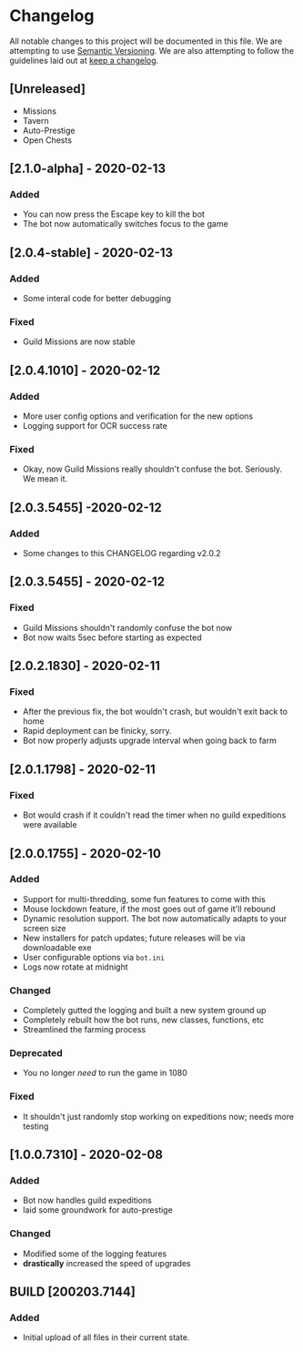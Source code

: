 # Changelog
All notable changes to this project will be documented in this file. We are attempting to use [Semantic Versioning](https://semver.org/). We are also attempting to follow the guidelines laid out at [keep a changelog](https://keepachangelog.com).

## [Unreleased]
- Missions
- Tavern
- Auto-Prestige
- Open Chests

## [2.1.0-alpha] - 2020-02-13
### Added
- You can now press the Escape key to kill the bot
- The bot now automatically switches focus to the game

## [2.0.4-stable] - 2020-02-13
### Added
- Some interal code for better debugging
### Fixed
- Guild Missions are now stable

## [2.0.4.1010] - 2020-02-12
### Added
- More user config options and verification for the new options
- Logging support for OCR success rate
### Fixed
- Okay, now Guild Missions really shouldn't confuse the bot. Seriously. We mean it.

## [2.0.3.5455] -2020-02-12
### Added
- Some changes to this CHANGELOG regarding v2.0.2

## [2.0.3.5455] - 2020-02-12
### Fixed
- Guild Missions shouldn't randomly confuse the bot now
- Bot now waits 5sec before starting as expected

## [2.0.2.1830] - 2020-02-11
### Fixed
- After the previous fix, the bot wouldn't crash, but wouldn't exit back to home
- Rapid deployment can be finicky, sorry.
- Bot now properly adjusts upgrade interval when going back to farm

## [2.0.1.1798] - 2020-02-11
### Fixed
- Bot would crash if it couldn't read the timer when no guild expeditions were available

## [2.0.0.1755] - 2020-02-10
### Added
- Support for multi-thredding, some fun features to come with this
- Mouse lockdown feature, if the most goes out of game it'll rebound
- Dynamic resolution support. The bot now automatically adapts to your screen size
- New installers for patch updates; future releases will be via downloadable exe
- User configurable options via `bot.ini`
- Logs now rotate at midnight
### Changed
- Completely gutted the logging and built a new system ground up
- Completely rebuilt how the bot runs, new classes, functions, etc
- Streamlined the farming process
### Deprecated
- You no longer *need* to run the game in 1080
### Fixed
- It shouldn't just randomly stop working on expeditions now; needs more testing

## [1.0.0.7310] - 2020-02-08
### Added
- Bot now handles guild expeditions
- laid some groundwork for auto-prestige
### Changed
- Modified some of the logging features
- **drastically** increased the speed of upgrades

## BUILD [200203.7144]
### Added
- Initial upload of all files in their current state.